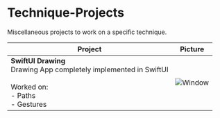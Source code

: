 # Technique-Projects
 Miscellaneous projects to work on a specific technique.

| Project | Picture |
| -------- | -------- |
| **SwiftUI Drawing**</br>Drawing App completely implemented in SwiftUI</br></br>Worked on:</br>- Paths</br>- Gestures | ![Window](People-On-A-Map/Screenshots/Window) |
